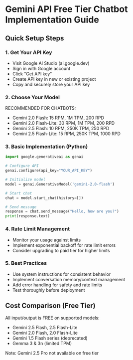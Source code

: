 
# Gemini API Free Tier Chatbot Implementation Guide

## Quick Setup Steps

### 1. Get Your API Key
- Visit Google AI Studio (ai.google.dev)
- Sign in with Google account
- Click "Get API key" 
- Create API key in new or existing project
- Copy and securely store your API key

### 2. Choose Your Model
RECOMMENDED FOR CHATBOTS:
- Gemini 2.0 Flash: 15 RPM, 1M TPM, 200 RPD
- Gemini 2.0 Flash-Lite: 30 RPM, 1M TPM, 200 RPD  
- Gemini 2.5 Flash: 10 RPM, 250K TPM, 250 RPD
- Gemini 2.5 Flash-Lite: 15 RPM, 250K TPM, 1000 RPD

### 3. Basic Implementation (Python)
```python
import google.generativeai as genai

# Configure API
genai.configure(api_key="YOUR_API_KEY")

# Initialize model
model = genai.GenerativeModel('gemini-2.0-flash')

# Start chat
chat = model.start_chat(history=[])

# Send message
response = chat.send_message("Hello, how are you?")
print(response.text)
```

### 4. Rate Limit Management
- Monitor your usage against limits
- Implement exponential backoff for rate limit errors
- Consider upgrading to paid tier for higher limits

### 5. Best Practices
- Use system instructions for consistent behavior
- Implement conversation memory/context management
- Add error handling for safety and rate limits
- Test thoroughly before deployment

## Cost Comparison (Free Tier)
All input/output is FREE on supported models:
- Gemini 2.5 Flash, 2.5 Flash-Lite
- Gemini 2.0 Flash, 2.0 Flash-Lite
- Gemini 1.5 Flash series (deprecated)
- Gemma 3 & 3n (limited TPM)

Note: Gemini 2.5 Pro not available on free tier
